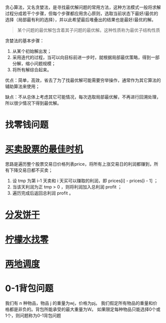 贪心算法，又名贪婪法，是寻找最优解问题的常用方法，这种方法模式一般将求解过程分成若干个步骤，但每个步骤都应用贪心原则，选取当前状态下最好/最优的选择（局部最有利的选择），并以此希望最后堆叠出的结果也是最好/最优的解。

> 某个问题的最优解包含着其子问题的最优解。这种性质称为最优子结构性质

贪婪法的基本步骤：

1. 从某个初始解出发；
2. 采用迭代的过程，当可以向目标前进一步时，就根据局部最优策略，得到一部分解，缩小问题规模；
3. 将所有解综合起来。

优点：简单，高效，省去了为了找最优解可能需要穷举操作，通常作为其它算法的辅助算法来使用；

缺点：不从总体上考虑其它可能情况，每次选取局部最优解，不再进行回溯处理，所以很少情况下得到最优解。

# 找零钱问题

# [买卖股票的最佳时机](https://leetcode-cn.com/problems/best-time-to-buy-and-sell-stock-ii/solution/best-time-to-buy-and-sell-stock-ii-zhuan-hua-fa-ji/)
思路是遍历整个股票交易日价格列表price，将所有上涨交易日的利润都赚到，所有下降交易日都不买卖；

1. 设 tmp 为第 i-1 天卖和 i 天买可以赚取的利润，即 prices[i] - prices[i - 1] ；
2. 当该天利润为正 tmp > 0 ，则将利润加入总利润 profit ；
3. 遍历完成后返回总利润 profit 。

# [分发饼干](https://leetcode-cn.com/problems/assign-cookies/solution/you-xian-man-zu-wei-kou-xiao-de-xiao-peng-you-de-x/)

# [柠檬水找零](https://leetcode-cn.com/problems/lemonade-change/solution/lemonade-change-tan-xin-suan-fa-by-jyd/)

# [两地调度](https://leetcode-cn.com/problems/two-city-scheduling/solution/er-cha-shu-de-chui-xu-bian-li-by-leetcode/)

# 0-1背包问题
我们有 n 种物品，物品 j 的重量为wj，价格为pj。
我们假定所有物品的重量和价格都是非负的。背包所能承受的最大重量为W。
如果限定每种物品只能选择0个或1个，则问题称为0-1背包问题